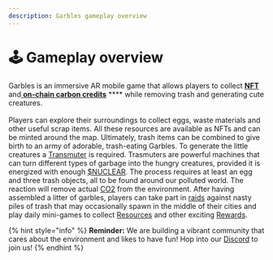 ```yaml
---
description: Garbles gameplay overview
---
```


# 🕹 Gameplay overview

Garbles is an immersive AR mobile game that allows players to collect [**NFT**](../resources/nft/) and[ **on-chain carbon credits**](../resources/c02-tokens.md) **** while removing trash and generating cute creatures. \
\
Players can explore their surroundings to collect eggs, waste materials and other useful scrap items. All these resources are available as NFTs and can be minted around the map. Ultimately, trash items can be combined to give birth to an army of adorable, trash-eating Garbles. To generate the little creatures a [Transmuter](../resources/#transmuter) is required. Trasmuters are powerful machines that can turn different types of garbage into the hungry creatures, provided it is energized with enough [$NUCLEAR](../resources/#nuclear). The process requires at least an egg and three trash objects, all to be found around our polluted world. The reaction will remove actual [CO2](../resources/c02-tokens.md) from the environment. After having assembled a litter of garbles, players can take part in [raids](raid.md) against nasty piles of trash that may occasionally spawn in the middle of their cities and play daily mini-games to collect [Resources](../resources/) and other exciting [Rewards](../resources/game-items/).&#x20;

{% hint style="info" %}
**Reminder:** We are building a vibrant community that cares about the environment and likes to have fun! Hop into our [Discord](https://discord.gg/yKvddrZ25u) to join us!
{% endhint %}
